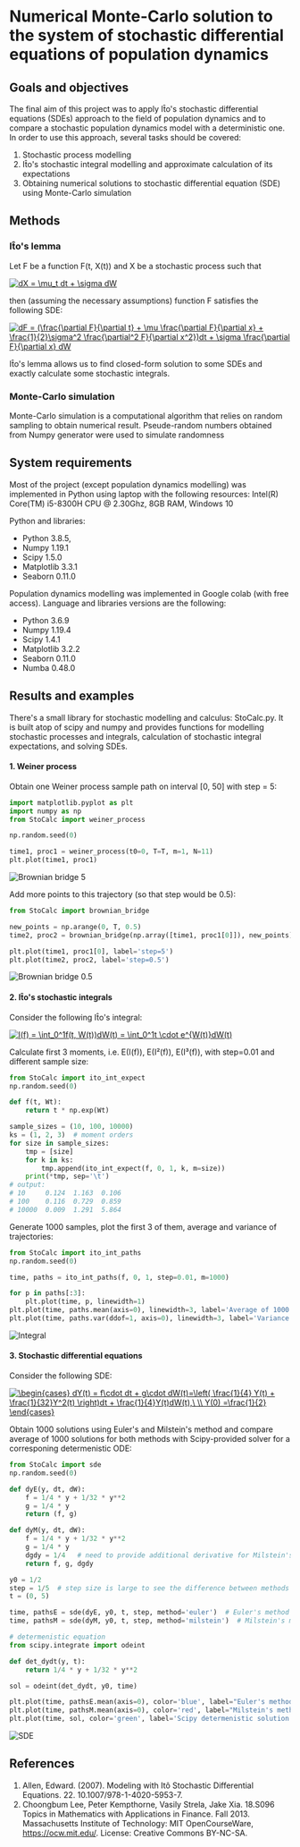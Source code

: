 # Numerical Monte-Carlo solution to the system of stochastic differential equations of population dynamics

## Goals and objectives
The final aim of this project was to apply It̂o's stochastic differential equations (SDEs) approach to the field of population dynamics and to compare a stochastic population dynamics model with a deterministic one. In order to use this approach, several tasks should be covered:
1. Stochastic process modelling
2. It̂o's stochastic integral modelling and approximate calculation of its expectations
3. Obtaining numerical solutions to stochastic differential equation (SDE) using Monte-Carlo simulation

## Methods
### It̂o's lemma
Let F be a function F(t, X(t)) and X be a stochastic process such that

<a href="https://www.codecogs.com/eqnedit.php?latex=dX&space;=&space;\mu&space;dt&space;&plus;&space;\sigma&space;dW" target="_blank"><img src="https://latex.codecogs.com/gif.latex?dX&space;=&space;\mu&space;dt&space;&plus;&space;\sigma&space;dW" title="dX = \mu_t dt + \sigma dW" /></a>

then (assuming the necessary assumptions) function F satisfies the following SDE:

<a href="https://www.codecogs.com/eqnedit.php?latex=dF&space;=&space;(\frac{\partial&space;F}{\partial&space;t}&space;&plus;&space;\mu&space;\frac{\partial&space;F}{\partial&space;x}&space;&plus;&space;\frac{1}{2}\sigma^2&space;\frac{\partial^2&space;F}{\partial&space;x^2})dt&space;&plus;&space;\sigma&space;\frac{\partial&space;F}{\partial&space;x}&space;dW" target="_blank"><img src="https://latex.codecogs.com/gif.latex?dF&space;=&space;(\frac{\partial&space;F}{\partial&space;t}&space;&plus;&space;\mu&space;\frac{\partial&space;F}{\partial&space;x}&space;&plus;&space;\frac{1}{2}\sigma^2&space;\frac{\partial^2&space;F}{\partial&space;x^2})dt&space;&plus;&space;\sigma&space;\frac{\partial&space;F}{\partial&space;x}&space;dW" title="dF = (\frac{\partial F}{\partial t} + \mu \frac{\partial F}{\partial x} + \frac{1}{2}\sigma^2 \frac{\partial^2 F}{\partial x^2})dt + \sigma \frac{\partial F}{\partial x} dW" /></a>

It̂o's lemma allows us to find closed-form solution to some SDEs and exactly calculate some stochastic integrals.

### Monte-Carlo simulation 
Monte-Carlo simulation is a computational algorithm that relies on random sampling to obtain numerical result. Pseude-random numbers obtained from Numpy generator were used to simulate randomness

## System requirements
Most of the project (except population dynamics modelling) was implemented in Python using laptop with the following resources:
Intel(R) Core(TM) i5-8300H CPU @ 2.30Ghz, 8GB RAM, Windows 10

Python and libraries:
- Python 3.8.5, 
- Numpy 1.19.1
- Scipy 1.5.0
- Matplotlib 3.3.1
- Seaborn 0.11.0

Population dynamics modelling was implemented in Google colab (with free access). Language and libraries versions are the following:
- Python 3.6.9
- Numpy 1.19.4
- Scipy 1.4.1
- Matplotlib 3.2.2
- Seaborn 0.11.0
- Numba 0.48.0

## Results and examples
There's a small library for stochastic modelling and calculus: StoCalc.py. It is built atop of scipy and numpy and provides functions for modelling stochastic processes and integrals, calculation of stochastic integral expectations, and solving SDEs. 
#### 1. Weiner process
Obtain one Weiner process sample path on interval \[0, 50\] with step = 5:
```python
import matplotlib.pyplot as plt
import numpy as np
from StoCalc import weiner_process

np.random.seed(0)

time1, proc1 = weiner_process(t0=0, T=T, m=1, N=11)
plt.plot(time1, proc1)
```
![Brownian bridge 5](img/bridge5.png)

Add more points to this trajectory (so that step would be 0.5):
```python
from StoCalc import brownian_bridge

new_points = np.arange(0, T, 0.5)
time2, proc2 = brownian_bridge(np.array([time1, proc1[0]]), new_points)

plt.plot(time1, proc1[0], label='step=5')
plt.plot(time2, proc2, label='step=0.5')
```
![Brownian bridge 0.5](img/bridge05.png)
#### 2. It̂o's stochastic integrals
Consider the following It̂o's integral:

<a href="https://www.codecogs.com/eqnedit.php?latex=I(f)&space;=&space;\int_0^1f(t,&space;W(t))dW(t)&space;=&space;\int_0^1t&space;\cdot&space;e^{W(t)}dW(t)" target="_blank"><img src="https://latex.codecogs.com/gif.latex?I(f)&space;=&space;\int_0^1f(t,&space;W(t))dW(t)&space;=&space;\int_0^1t&space;\cdot&space;e^{W(t)}dW(t)" title="I(f) = \int_0^1f(t, W(t))dW(t) = \int_0^1t \cdot e^{W(t)}dW(t)" /></a>

Calculate first 3 moments, i.e. E(I(f)), E(I²(f)), E(I³(f)), with step=0.01 and different sample size:
```python
from StoCalc import ito_int_expect
np.random.seed(0)

def f(t, Wt):
    return t * np.exp(Wt)

sample_sizes = (10, 100, 10000)
ks = (1, 2, 3)  # moment orders
for size in sample_sizes:
    tmp = [size]
    for k in ks:
        tmp.append(ito_int_expect(f, 0, 1, k, m=size))
    print(*tmp, sep='\t')  
# output:
# 10     0.124  1.163  0.106
# 100    0.116  0.729  0.859
# 10000  0.009  1.291  5.864
```
Generate 1000 samples, plot the first 3 of them, average and variance of trajectories:
```python
from StoCalc import ito_int_paths
np.random.seed(0)

time, paths = ito_int_paths(f, 0, 1, step=0.01, m=1000)

for p in paths[:3]:
    plt.plot(time, p, linewidth=1)
plt.plot(time, paths.mean(axis=0), linewidth=3, label='Average of 1000 trajectories')
plt.plot(time, paths.var(ddof=1, axis=0), linewidth=3, label='Variance of 1000 trajectories')  
```
![Integral](img/integral.png)
#### 3. Stochastic differential equations
Consider the following SDE:

<a href="https://www.codecogs.com/eqnedit.php?latex=\begin{cases}&space;dY(t)&space;=&space;f\cdot&space;dt&space;&plus;&space;g\cdot&space;dW(t)=\left(&space;\frac{1}{4}&space;Y(t)&space;&plus;&space;\frac{1}{32}Y^2(t)&space;\right)dt&space;&plus;&space;\frac{1}{4}Y(t)dW(t),\&space;\\&space;Y(0)&space;=\frac{1}{2}&space;\end{cases}" target="_blank"><img src="https://latex.codecogs.com/png.latex?\begin{cases}&space;dY(t)&space;=&space;f\cdot&space;dt&space;&plus;&space;g\cdot&space;dW(t)=\left(&space;\frac{1}{4}&space;Y(t)&space;&plus;&space;\frac{1}{32}Y^2(t)&space;\right)dt&space;&plus;&space;\frac{1}{4}Y(t)dW(t),\&space;\\&space;Y(0)&space;=\frac{1}{2}&space;\end{cases}" title="\begin{cases} dY(t) = f\cdot dt + g\cdot dW(t)=\left( \frac{1}{4} Y(t) + \frac{1}{32}Y^2(t) \right)dt + \frac{1}{4}Y(t)dW(t),\ \\ Y(0) =\frac{1}{2} \end{cases}" /></a>

Obtain 1000 solutions using Euler's and Milstein's method and compare average of 1000 solutions for both methods with Scipy-provided solver for a corresponing determenistic ODE:
```python
from StoCalc import sde
np.random.seed(0)

def dyE(y, dt, dW):
    f = 1/4 * y + 1/32 * y**2
    g = 1/4 * y
    return (f, g) 

def dyM(y, dt, dW):
    f = 1/4 * y + 1/32 * y**2
    g = 1/4 * y
    dgdy = 1/4   # need to provide additional derivative for Milstein's method
    return f, g, dgdy

y0 = 1/2
step = 1/5  # step size is large to see the difference between methods
t = (0, 5)

time, pathsE = sde(dyE, y0, t, step, method='euler')  # Euler's method
time, pathsM = sde(dyM, y0, t, step, method='milstein')  # Milstein's method

# determenistic equation
from scipy.integrate import odeint

def det_dydt(y, t):
    return 1/4 * y + 1/32 * y**2

sol = odeint(det_dydt, y0, time)

plt.plot(time, pathsE.mean(axis=0), color='blue', label="Euler's method")
plt.plot(time, pathsM.mean(axis=0), color='red', label="Milstein's method")
plt.plot(time, sol, color='green', label='Scipy determenistic solution')
```
![SDE](img/sde.png)
## References 

1. Allen, Edward. (2007). Modeling with Itô Stochastic Differential Equations. 22. 10.1007/978-1-4020-5953-7. 
2. Choongbum Lee, Peter Kempthorne, Vasily Strela, Jake Xia. 18.S096 Topics in Mathematics with Applications in Finance. Fall 2013. Massachusetts Institute of Technology: MIT OpenCourseWare, https://ocw.mit.edu/. License: Creative Commons BY-NC-SA.
